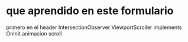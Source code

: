 # que aprendido en este formulario


primero en el header IntersectionObserver ViewportScroller implements OnInit animacion scroll
